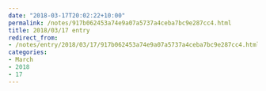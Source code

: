 ```yaml
---
date: "2018-03-17T20:02:22+10:00"
permalink: /notes/917b062453a74e9a07a5737a4ceba7bc9e287cc4.html
title: 2018/03/17 entry
redirect_from:
- /notes/entry/2018/03/17/917b062453a74e9a07a5737a4ceba7bc9e287cc4.html
categories:
- March
- 2018
- 17
---
```

